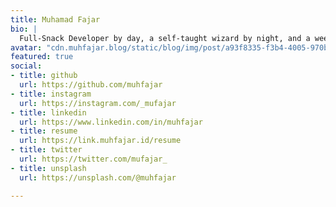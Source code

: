 ```yaml
---
title: Muhamad Fajar
bio: |
  Full-Snack Developer by day, a self-taught wizard by night, and a weekend warrior capturing moments with my mini sidekick.
avatar: "cdn.muhfajar.blog/static/blog/img/post/a93f8335-f3b4-4005-970b-00ef7c73dae1_1_201_a.jpeg"
featured: true
social:
- title: github
  url: https://github.com/muhfajar
- title: instagram
  url: https://instagram.com/_mufajar
- title: linkedin
  url: https://www.linkedin.com/in/muhfajar
- title: resume
  url: https://link.muhfajar.id/resume
- title: twitter
  url: https://twitter.com/mufajar_
- title: unsplash
  url: https://unsplash.com/@muhfajar

---
```

